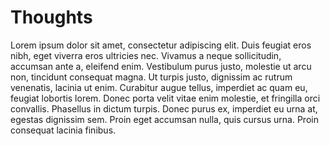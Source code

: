 # Thoughts

Lorem ipsum dolor sit amet, consectetur adipiscing elit. Duis feugiat eros nibh, eget viverra eros ultricies nec. Vivamus a neque sollicitudin, accumsan ante a, eleifend enim. Vestibulum purus justo, molestie ut arcu non, tincidunt consequat magna. Ut turpis justo, dignissim ac rutrum venenatis, lacinia ut enim. Curabitur augue tellus, imperdiet ac quam eu, feugiat lobortis lorem. Donec porta velit vitae enim molestie, et fringilla orci convallis. Phasellus in dictum turpis. Donec purus ex, imperdiet eu urna at, egestas dignissim sem. Proin eget accumsan nulla, quis cursus urna. Proin consequat lacinia finibus.